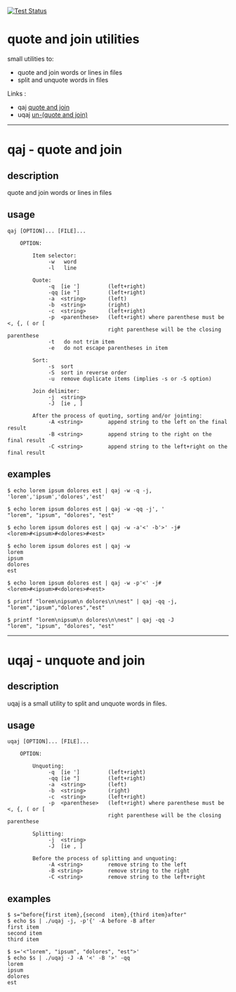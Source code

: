 [![Test Status](https://img.shields.io/github/actions/workflow/status/jfgiraud/quote-and-join/main.yml?label=CI)](https://github.com/jfgiraud/quote-and-join/actions)

quote and join utilities
==========================

small utilities to: 
- quote and join words or lines in files 
- split and unquote words in files

Links :
- qaj [quote and join](#qaj---quote-and-join)
- uqaj [un-(quote and join)](#uqaj---unquote-and-join)

--------------------------

# qaj - quote and join

## description

quote and join words or lines in files

## usage

```
qaj [OPTION]... [FILE]...

    OPTION:

        Item selector:
             -w   word
             -l   line

        Quote:
             -q  [ie ']         (left+right)
             -qq [ie "]         (left+right)
             -a  <string>       (left)
             -b  <string>       (right)
             -c  <string>       (left+right)
             -p  <parenthese>   (left+right) where parenthese must be <, {, ( or [
                                right parenthese will be the closing parenthese
             -t   do not trim item
             -e   do not escape parentheses in item

        Sort:
             -s  sort
             -S  sort in reverse order
             -u  remove duplicate items (implies -s or -S option)

        Join delimiter:
             -j  <string>
             -J  [ie , ]

        After the process of quoting, sorting and/or jointing:
             -A <string>        append string to the left on the final result
             -B <string>        append string to the right on the final result
             -C <string>        append string to the left+right on the final result
```

## examples

```
$ echo lorem ipsum dolores est | qaj -w -q -j,
'lorem','ipsum','dolores','est'

$ echo lorem ipsum dolores est | qaj -w -qq -j', '
"lorem", "ipsum", "dolores", "est"

$ echo lorem ipsum dolores est | qaj -w -a'<' -b'>' -j# 
<lorem>#<ipsum>#<dolores>#<est>

$ echo lorem ipsum dolores est | qaj -w
lorem
ipsum
dolores
est

$ echo lorem ipsum dolores est | qaj -w -p'<' -j# 
<lorem>#<ipsum>#<dolores>#<est>

$ printf "lorem\nipsum\n dolores\n\nest" | qaj -qq -j, 
"lorem","ipsum","dolores","est"

$ printf "lorem\nipsum\n dolores\n\nest" | qaj -qq -J 
"lorem", "ipsum", "dolores", "est"
```

-----------------------
# uqaj - unquote and join

## description

uqaj is a small utility to split and unquote words in files.

## usage

```
uqaj [OPTION]... [FILE]...

    OPTION:

        Unquoting:
             -q  [ie ']         (left+right)
             -qq [ie "]         (left+right)
             -a  <string>       (left)
             -b  <string>       (right)
             -c  <string>       (left+right)
             -p  <parenthese>   (left+right) where parenthese must be <, {, ( or [
                                right parenthese will be the closing parenthese
        
        Splitting:
             -j  <string>
             -J  [ie , ]
        
        Before the process of splitting and unquoting:
             -A <string>        remove string to the left
             -B <string>        remove string to the right
             -C <string>        remove string to the left+right
```

## examples

```
$ s="before{first item},{second  item},{third item}after"
$ echo $s | ./uqaj -j, -p'{' -A before -B after
first item
second item
third item

$ s='<"lorem", "ipsum", "dolores", "est">'
$ echo $s | ./uqaj -J -A '<' -B '>' -qq
lorem
ipsum
dolores
est
```
